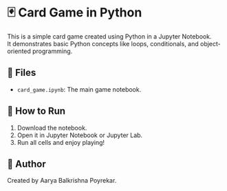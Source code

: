 # 🃏 Card Game in Python

This is a simple card game created using Python in a Jupyter Notebook.  
It demonstrates basic Python concepts like loops, conditionals, and object-oriented programming.

## 📂 Files
- `card_game.ipynb`: The main game notebook.

## 🚀 How to Run
1. Download the notebook.
2. Open it in Jupyter Notebook or Jupyter Lab.
3. Run all cells and enjoy playing!

## 📌 Author
Created by Aarya Balkrishna Poyrekar.
